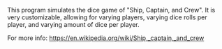 This program simulates the dice game of "Ship, Captain, and Crew". It is very
customizable, allowing for varying players, varying dice rolls per player, and
varying amount of dice per player.

For more info: https://en.wikipedia.org/wiki/Ship,_captain,_and_crew